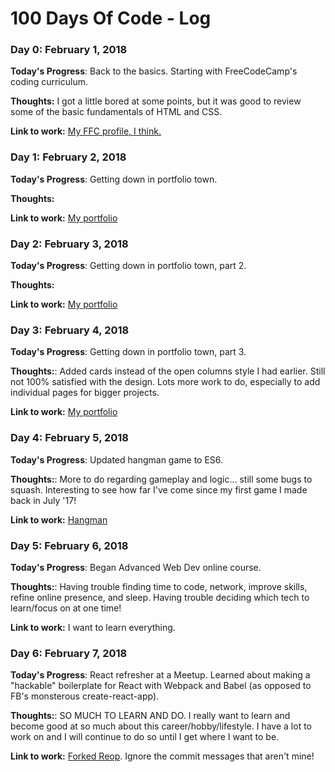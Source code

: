 # 100 Days Of Code - Log

### Day 0: February 1, 2018

**Today's Progress**: Back to the basics. Starting with FreeCodeCamp's coding curriculum.

**Thoughts:** I got a little bored at some points, but it was good to review some of the basic fundamentals of HTML and CSS.

**Link to work:** [My FFC profile, I think.](https://www.freecodecamp.org/fcc34b34fa9-d07a-440a-a36b-644546dfd41a)

### Day 1: February 2, 2018

**Today's Progress**: Getting down in portfolio town.

**Thoughts:**

**Link to work:** [My portfolio](http://www.alisoncodes.com)

### Day 2: February 3, 2018

**Today's Progress**: Getting down in portfolio town, part 2.

**Thoughts:**

**Link to work:** [My portfolio](http://www.alisoncodes.com)

### Day 3: February 4, 2018

**Today's Progress**: Getting down in portfolio town, part 3.

**Thoughts:**: Added cards instead of the open columns style I had earlier. Still not 100% satisfied with the design. Lots more work to do, especially to add individual pages for bigger projects.

**Link to work:** [My portfolio](http://www.alisoncodes.com)

### Day 4: February 5, 2018

**Today's Progress**: Updated hangman game to ES6.

**Thoughts:**: More to do regarding gameplay and logic... still some bugs to squash. Interesting to see how far I've come since my first game I made back in July '17!

**Link to work:** [Hangman](https://anlawyer.github.io/Hangman-Game/)

### Day 5: February 6, 2018

**Today's Progress**: Began Advanced Web Dev online course.

**Thoughts:**: Having trouble finding time to code, network, improve skills, refine online presence, and sleep. Having trouble deciding which tech to learn/focus on at one time!

**Link to work:** I want to learn everything.

### Day 6: February 7, 2018

**Today's Progress**: React refresher at a Meetup. Learned about making a "hackable" boilerplate for React with Webpack and Babel (as opposed to FB's monsterous create-react-app).

**Thoughts:**: SO MUCH TO LEARN AND DO. I really want to learn and become good at so much about this career/hobby/lifestyle. I have a lot to work on and I will continue to do so until I get where I want to be.

**Link to work:** [Forked Reop](https://github.com/anlawyer/react-webpack-materialui-boilerplate). Ignore the commit messages that aren't mine!
